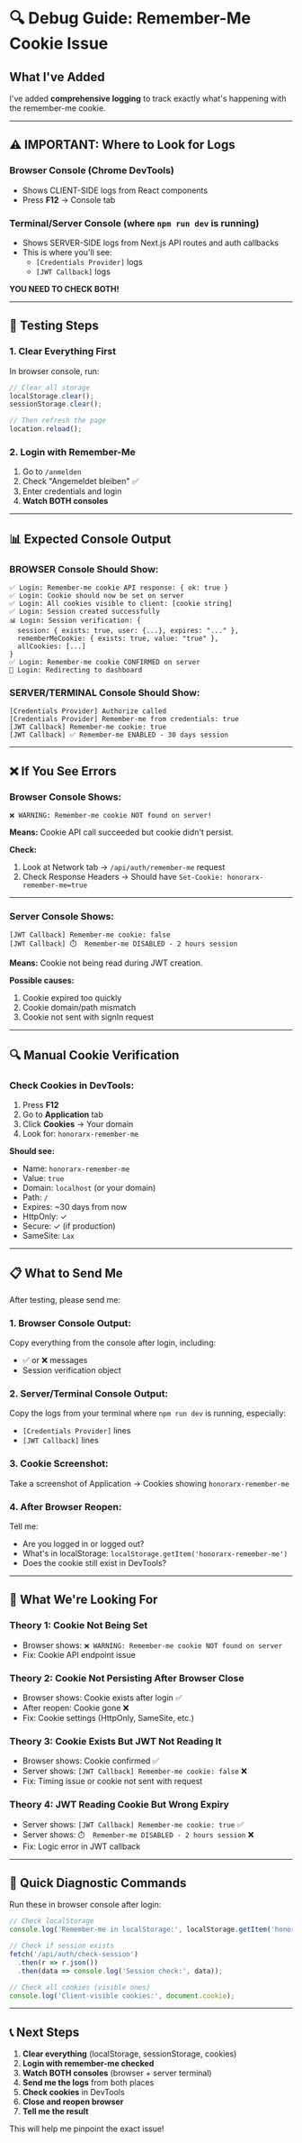 # 🔍 Debug Guide: Remember-Me Cookie Issue

## What I've Added

I've added **comprehensive logging** to track exactly what's happening with the remember-me cookie.

---

## ⚠️ IMPORTANT: Where to Look for Logs

### **Browser Console** (Chrome DevTools)
- Shows CLIENT-SIDE logs from React components
- Press **F12** → Console tab

### **Terminal/Server Console** (where `npm run dev` is running)
- Shows SERVER-SIDE logs from Next.js API routes and auth callbacks
- This is where you'll see:
  - `[Credentials Provider]` logs
  - `[JWT Callback]` logs

**YOU NEED TO CHECK BOTH!**

---

## 🧪 Testing Steps

### **1. Clear Everything First**

In browser console, run:
```javascript
// Clear all storage
localStorage.clear();
sessionStorage.clear();

// Then refresh the page
location.reload();
```

### **2. Login with Remember-Me**

1. Go to `/anmelden`
2. Check "Angemeldet bleiben" ✅
3. Enter credentials and login
4. **Watch BOTH consoles**

---

## 📊 Expected Console Output

### **BROWSER Console Should Show:**

```
✅ Login: Remember-me cookie API response: { ok: true }
✅ Login: Cookie should now be set on server
✅ Login: All cookies visible to client: [cookie string]
✅ Login: Session created successfully
📊 Login: Session verification: {
  session: { exists: true, user: {...}, expires: "..." },
  rememberMeCookie: { exists: true, value: "true" },
  allCookies: [...]
}
✅ Login: Remember-me cookie CONFIRMED on server
🔄 Login: Redirecting to dashboard
```

### **SERVER/TERMINAL Console Should Show:**

```
[Credentials Provider] Authorize called
[Credentials Provider] Remember-me from credentials: true
[JWT Callback] Remember-me cookie: true
[JWT Callback] ✅ Remember-me ENABLED - 30 days session
```

---

## ❌ If You See Errors

### **Browser Console Shows:**

```
❌ WARNING: Remember-me cookie NOT found on server!
```

**Means:** Cookie API call succeeded but cookie didn't persist.

**Check:**
1. Look at Network tab → `/api/auth/remember-me` request
2. Check Response Headers → Should have `Set-Cookie: honorarx-remember-me=true`

---

### **Server Console Shows:**

```
[JWT Callback] Remember-me cookie: false
[JWT Callback] ⏱️  Remember-me DISABLED - 2 hours session
```

**Means:** Cookie not being read during JWT creation.

**Possible causes:**
1. Cookie expired too quickly
2. Cookie domain/path mismatch
3. Cookie not sent with signIn request

---

## 🔍 Manual Cookie Verification

### **Check Cookies in DevTools:**

1. Press **F12**
2. Go to **Application** tab
3. Click **Cookies** → Your domain
4. Look for: `honorarx-remember-me`

**Should see:**
- Name: `honorarx-remember-me`
- Value: `true`
- Domain: `localhost` (or your domain)
- Path: `/`
- Expires: ~30 days from now
- HttpOnly: ✓
- Secure: ✓ (if production)
- SameSite: `Lax`

---

## 📋 What to Send Me

After testing, please send me:

### **1. Browser Console Output:**
Copy everything from the console after login, including:
- ✅ or ❌ messages
- Session verification object

### **2. Server/Terminal Console Output:**
Copy the logs from your terminal where `npm run dev` is running, especially:
- `[Credentials Provider]` lines
- `[JWT Callback]` lines

### **3. Cookie Screenshot:**
Take a screenshot of Application → Cookies showing `honorarx-remember-me`

### **4. After Browser Reopen:**
Tell me:
- Are you logged in or logged out?
- What's in localStorage: `localStorage.getItem('honorarx-remember-me')`
- Does the cookie still exist in DevTools?

---

## 🎯 What We're Looking For

### **Theory 1: Cookie Not Being Set**
- Browser shows: `❌ WARNING: Remember-me cookie NOT found on server`
- Fix: Cookie API endpoint issue

### **Theory 2: Cookie Not Persisting After Browser Close**
- Browser shows: Cookie exists after login ✅
- After reopen: Cookie gone ❌
- Fix: Cookie settings (HttpOnly, SameSite, etc.)

### **Theory 3: Cookie Exists But JWT Not Reading It**
- Browser shows: Cookie confirmed ✅
- Server shows: `[JWT Callback] Remember-me cookie: false` ❌
- Fix: Timing issue or cookie not sent with request

### **Theory 4: JWT Reading Cookie But Wrong Expiry**
- Server shows: `[JWT Callback] Remember-me cookie: true` ✅
- Server shows: `⏱️  Remember-me DISABLED - 2 hours session` ❌
- Fix: Logic error in JWT callback

---

## 🔧 Quick Diagnostic Commands

Run these in browser console after login:

```javascript
// Check localStorage
console.log('Remember-me in localStorage:', localStorage.getItem('honorarx-remember-me'));

// Check if session exists
fetch('/api/auth/check-session')
  .then(r => r.json())
  .then(data => console.log('Session check:', data));

// Check all cookies (visible ones)
console.log('Client-visible cookies:', document.cookie);
```

---

## 📞 Next Steps

1. **Clear everything** (localStorage, sessionStorage, cookies)
2. **Login with remember-me checked**
3. **Watch BOTH consoles** (browser + server terminal)
4. **Send me the logs** from both places
5. **Check cookies** in DevTools
6. **Close and reopen browser**
7. **Tell me the result**

This will help me pinpoint the exact issue!

